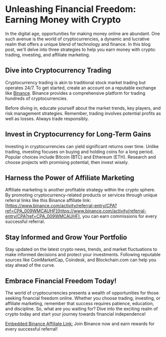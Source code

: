  # Unleashing Financial Freedom: Earning Money with Crypto

In the digital age, opportunities for making money online are abundant. One such avenue is the world of cryptocurrencies, a dynamic and lucrative realm that offers a unique blend of technology and finance. In this blog post, we'll delve into three strategies to help you earn money with crypto: trading, investing, and affiliate marketing.

## Dive into Cryptocurrency Trading

Cryptocurrency trading is akin to traditional stock market trading but operates 24/7. To get started, create an account on a reputable exchange like [Binance](https://www.binance.com/activity/referral-entry/CPA?ref=CPA_009WMCAUHF). Binance provides a comprehensive platform for trading hundreds of cryptocurrencies.

Before diving in, educate yourself about the market trends, key players, and risk management strategies. Remember, trading involves potential profits as well as losses. Always trade responsibly.

## Invest in Cryptocurrency for Long-Term Gains

Investing in cryptocurrencies can yield significant returns over time. Unlike trading, investing focuses on buying and holding coins for a long period. Popular choices include Bitcoin (BTC) and Ethereum (ETH). Research and choose projects with promising potential, then invest wisely.

## Harness the Power of Affiliate Marketing

Affiliate marketing is another profitable strategy within the crypto sphere. By promoting cryptocurrency-related products or services through unique referral links like this Binance affiliate link: [https://www.binance.com/activity/referral-entry/CPA?ref=CPA_009WMCAUHF](https://www.binance.com/activity/referral-entry/CPA?ref=CPA_009WMCAUHF), you can earn commissions for every successful referral.

## Stay Informed and Grow Your Portfolio

Stay updated on the latest crypto news, trends, and market fluctuations to make informed decisions and protect your investments. Following reputable sources like CoinMarketCap, Coindesk, and Blockchain.com can help you stay ahead of the curve.

## Embrace Financial Freedom Today!

The world of cryptocurrencies presents a wealth of opportunities for those seeking financial freedom online. Whether you choose trading, investing, or affiliate marketing, remember that success requires patience, education, and discipline. So, what are you waiting for? Dive into the exciting realm of crypto today and start your journey towards financial independence!

[Embedded Binance Affiliate Link:](https://www.binance.com/activity/referral-entry/CPA?ref=CPA_009WMCAUHF) Join Binance now and earn rewards for every successful referral!